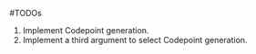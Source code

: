 #TODOs
1) Implement Codepoint generation.
2) Implement a third argument to select Codepoint generation.
